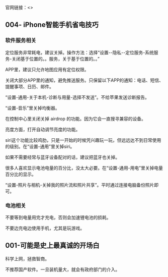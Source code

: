 
官网链接：<>


## 004- iPhone智能手机省电技巧

### 软件服务相关

定位服务非常耗电，建议关掉。操作方法：选择“设置--隐私--定位服务-系统服务-关闭基于位置的。。服务，关于基于位置的。。”

APP里，建议只允许地图应用有定位权限。

关闭大部分APP里的通知，避免推送服务。只保留以下APP的通知：电话、短信、提醒事项、日历、邮件。

“设置-通用-关于本机-诊断与用量-选择不发送”。不给苹果发送诊断报告。

“设置-音乐”里关掉均衡器。

在控制中心里关闭关掉 airdrop 的功能。因为它会一直搜寻兼容的设备。

亮度方面，打开自动调节亮度的功能。

siri这个功能比较鸡肋，只是一开始的时候凭兴趣玩一玩，但远远达不到日常使用的级别。在“设置-通用”里关掉siri。

如果不需要经常与蓝牙设备配对的话，建议把蓝牙也关掉。

很多人喜欢显示电池电量的百分比，没太大必要。在“设置-通用-用电”里关掉电量百分比的显示。

“设置-照片与相机-关掉我的照片流和照片共享”。平时通过连接电脑备份照片即可。

### 电池相关

不要等到电量用完才充电，否则会加速锂电池的损耗。

不要边充电边使用手机，尤其是玩游戏。


## 001-可能是史上最真诚的开场白

科学上网，拯救智商。

不推荐国产软件。一旦装机量大，就会有政府部门的介入。






